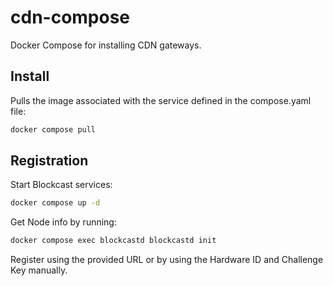 # cdn-compose

Docker Compose for installing CDN gateways.

## Install
Pulls the image associated with the service defined in the compose.yaml file:

```bash
docker compose pull
```

## Registration

Start Blockcast services:

```bash
docker compose up -d
```

Get Node info by running:
```bash
docker compose exec blockcastd blockcastd init
```

Register using the provided URL or by using the Hardware ID and Challenge Key manually.
